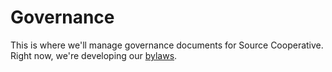 # Governance
This is where we'll manage governance documents for Source Cooperative. Right now, we're developing our [bylaws](/bylaws.md).